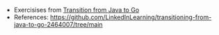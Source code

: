 - Exercisises from [Transition from Java to Go](https://www.linkedin.com/learning/transition-from-java-to-go/)
- References: https://github.com/LinkedInLearning/transitioning-from-java-to-go-2464007/tree/main